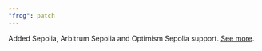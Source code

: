 ```yaml
---
"frog": patch
---
```


Added Sepolia, Arbitrum Sepolia and Optimism Sepolia support. [See more](https://warpcast.com/horsefacts.eth/0x0a22c0f0).
